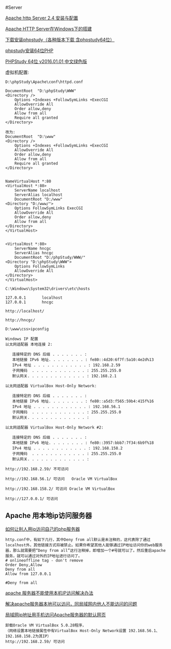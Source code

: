 #Server


[Apache http Server 2.4 安装与配置](https://blog.csdn.net/wzk456/article/details/71108105)  

[Apache HTTP Server在Windows下的搭建](https://blog.csdn.net/ztgreenleaves/article/details/60954683)  

[下载安装phpstudy（各种版本下载,含phpstudy64位）](http://www.php.cn/phpstudy-379009.html)  

[phpstudy安装64位PHP](https://blog.csdn.net/weixin_36185028/article/details/76144941)  

[PHPStudy 64位 v2016.01.01 中文绿色版](https://www.3987.com/xiazai/2/43/54198.html)  

虚拟机配置:
~~~
D:\phpStudy\Apache\conf\httpd.conf

DocumentRoot  "D:\phpStudy\WWW"
<Directory />
    Options +Indexes +FollowSymLinks +ExecCGI
    AllowOverride All
    Order allow,deny
    Allow from all
    Require all granted
</Directory>

改为:
DocumentRoot  "D:\www"
<Directory />
    Options +Indexes +FollowSymLinks +ExecCGI
    AllowOverride All
    Order allow,deny
    Allow from all
    Require all granted
</Directory>


NameVirtualHost *:80
<VirtualHost *:80>
    ServerName localhost
    ServerAlias localhost
    DocumentRoot "D:/www"
<Directory "D:/www/">
    Options FollowSymLinks ExecCGI
    AllowOverride All
    Order allow,deny
    Allow from all
</Directory>
</VirtualHost>


<VirtualHost *:80>
    ServerName hncgc
    ServerAlias hncgc
    DocumentRoot "D:/phpStudy/WWW/"
<Directory "D:\phpStudy\WWW">
    Options FollowSymLinks
    AllowOverride All
</Directory>
</VirtualHost>

C:\Windows\System32\drivers\etc\hosts

127.0.0.1       localhost
127.0.0.1       hncgc

http://localhost/

http://hncgc/
~~~

~~~
D:\www\css>ipconfig  

Windows IP 配置
以太网适配器 本地连接 2:

   连接特定的 DNS 后缀 . . . . . . . :
   本地链接 IPv6 地址. . . . . . . . : fe80::4d20:6f7f:5a10:4e2d%13
   IPv4 地址 . . . . . . . . . . . . : 192.168.2.59
   子网掩码  . . . . . . . . . . . . : 255.255.255.0
   默认网关. . . . . . . . . . . . . : 192.168.2.1

以太网适配器 VirtualBox Host-Only Network:

   连接特定的 DNS 后缀 . . . . . . . :
   本地链接 IPv6 地址. . . . . . . . : fe80::a5d3:f565:59b4:415f%16
   IPv4 地址 . . . . . . . . . . . . : 192.168.56.1
   子网掩码  . . . . . . . . . . . . : 255.255.255.0
   默认网关. . . . . . . . . . . . . :

以太网适配器 VirtualBox Host-Only Network #2:

   连接特定的 DNS 后缀 . . . . . . . :
   本地链接 IPv6 地址. . . . . . . . : fe80::3957:bbb7:7f34:6b9f%18
   IPv4 地址 . . . . . . . . . . . . : 192.168.158.2
   子网掩码  . . . . . . . . . . . . : 255.255.255.0
   默认网关. . . . . . . . . . . . . :

http://192.168.2.59/ 不可访问

http://192.168.56.1/ 可访问   Oracle VM VirtualBox

http://192.168.158.2/ 可访问 Oracle VM VirtualBox

http://127.0.0.1/ 可访问 

~~~

Apache 用本地ip访问服务器
---

[如何让别人用ip访问自己的php服务器](https://zhidao.baidu.com/question/219169337.html)  
~~~
http.conf中，有如下几行，其中Deny from all默认是未注释的，这代表除了通过localhost外，其他链接方式将被禁止。如果你希望其他人能够通过IP地址访问你的web服务器，那么就需要把“Deny from all”这行注释掉，即增加一个#号就可以了。然后重启apache服务，就可以通过对外的IP地址进行访问了。
# onlineoffline tag - don't remove
Order Deny,Allow
Deny from all
Allow from 127.0.0.1

#Deny from all
~~~

[apache 服务器不能使用本机IP访问解决办法](https://blog.csdn.net/timecolor/article/details/46900317)  

[解决apache服务器本地可以访问，同局域网内他人不能访问的问题](https://blog.csdn.net/wuyinghong_/article/details/17957031)  

[局域网ip地址用手机访问Apache服务器的默认网页](https://blog.csdn.net/yang_zongjun/article/details/48882363)  

~~~
卸载Oracle VM VirtualBox 5.0.28程序，
（网络设置本地链接属性中有VirtualBox Host-Only Network设置 192.168.56.1、192.168.158.2为其IP）
http://192.168.2.59/ 可访问
~~~




















